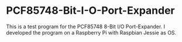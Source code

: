 # PCF85748-Bit-I-O-Port-Expander
This is a test program for the PCF85748  8-Bit I/O Port-Expander.
I developed the program on a Raspberry Pi with Raspbian Jessie as OS.
